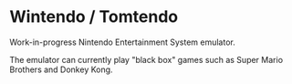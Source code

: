 # Wintendo / Tomtendo

Work-in-progress Nintendo Entertainment System emulator.

The emulator can currently play "black box" games such as Super Mario Brothers and Donkey Kong.

